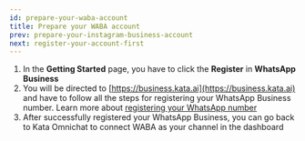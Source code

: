 ```yaml
---
id: prepare-your-waba-account
title: Prepare your WABA account
prev: prepare-your-instagram-business-account
next: register-your-account-first
---
```


1.  In the **Getting Started** page, you have to click the **Register** in **WhatsApp Business**
2.  You will be directed to [https://business.kata.ai](https://business.kata.ai) and have to follow all the steps for registering your WhatsApp Business number. Learn more about [registering your WhatsApp number](https://docs.kata.ai/business-dashboard/get-started)
3.  After successfully registered your WhatsApp Business, you can go back to Kata Omnichat to connect WABA as your channel in the dashboard
